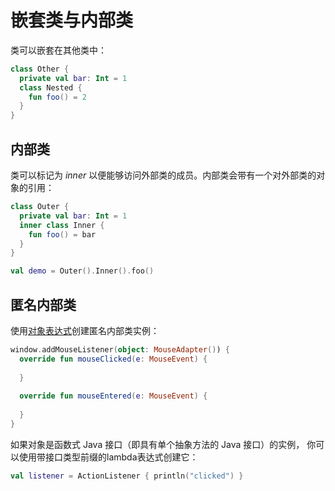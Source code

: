 # 嵌套类与内部类



类可以嵌套在其他类中：

``` kotlin
class Other {
  private val bar: Int = 1
  class Nested {
    fun foo() = 2
  }
}
```



## 内部类

类可以标记为 *inner* 以便能够访问外部类的成员。内部类会带有一个对外部类的对象的引用：

``` kotlin
class Outer {
  private val bar: Int = 1
  inner class Inner {
    fun foo() = bar   
  }
}

val demo = Outer().Inner().foo() 
```



## 匿名内部类

使用[对象表达式](https://www.kotlincn.net/docs/reference/object-declarations.html#%E5%AF%B9%E8%B1%A1%E8%A1%A8%E8%BE%BE%E5%BC%8F)创建匿名内部类实例：

``` kotlin
window.addMouseListener(object: MouseAdapter()) {
  override fun mouseClicked(e: MouseEvent) {
    
  }
  
  override fun mouseEntered(e: MouseEvent) {
    
  }
}
```

如果对象是函数式 Java 接口（即具有单个抽象方法的 Java 接口）的实例， 你可以使用带接口类型前缀的lambda表达式创建它：

``` kotlin
val listener = ActionListener { println("clicked") }
```

